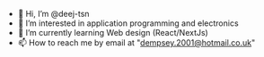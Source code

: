 - 👋 Hi, I’m @deej-tsn
- 👀 I’m interested in application programming and electronics
- 🌱 I’m currently learning Web design (React/NextJs)
- 📫 How to reach me by email at "dempsey.2001@hotmail.co.uk"

<!---
deej-tsn/deej-tsn is a ✨ special ✨ repository because its `README.md` (this file) appears on your GitHub profile.
You can click the Preview link to take a look at your changes.
--->
